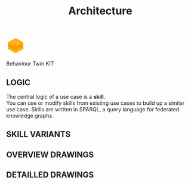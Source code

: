 ﻿---
id: architecture
title: Architecture
description: Behaviour Twin KIT
sidebar_position: 30
---

<div style={{display:'block'}}>
  <div style={{display:'inline-block', verticalAlign:'top'}}>

![Behaviour Twin KIT banner](../../../../static/img/kit-icons/behaviour-twin-kit-icon-mini.png)

  </div>
  <div style={{display:'inline-block', fontSize:17, color:'rgb(255,166,1)', marginLeft:7, verticalAlign:'top', paddingTop:6}}>
Behaviour Twin KIT
  </div>
</div>

## LOGIC

The central logic of a use case is a **skill**.  
You can use or modify skills from existing use cases to build up a similar use
case. Skills are written in SPARQL, a query language for federated knowledge graphs.  

## SKILL VARIANTS

## OVERVIEW DRAWINGS

## DETAILLED DRAWINGS
